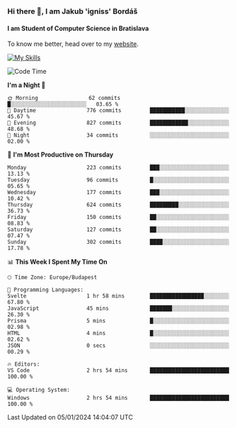 ### Hi there 👋, I am Jakub 'igniss' Bordáš

#### I am Student of Computer Science in Bratislava
To know me better, head over to my [website](https://bordas.sk).

[![My Skills](https://skillicons.dev/icons?i=js,html,css,figma,svelte,java,kotlin,python,postgresql,typescript,nest,nodejs)](https://bordas.sk)


<!--START_SECTION:waka-->
![Code Time](http://img.shields.io/badge/Code%20Time-1%2C324%20hrs%2034%20mins-blue)

**I'm a Night 🦉** 

```text
🌞 Morning                62 commits          █░░░░░░░░░░░░░░░░░░░░░░░░   03.65 % 
🌆 Daytime                776 commits         ███████████░░░░░░░░░░░░░░   45.67 % 
🌃 Evening                827 commits         ████████████░░░░░░░░░░░░░   48.68 % 
🌙 Night                  34 commits          ░░░░░░░░░░░░░░░░░░░░░░░░░   02.00 % 
```
📅 **I'm Most Productive on Thursday** 

```text
Monday                   223 commits         ███░░░░░░░░░░░░░░░░░░░░░░   13.13 % 
Tuesday                  96 commits          █░░░░░░░░░░░░░░░░░░░░░░░░   05.65 % 
Wednesday                177 commits         ███░░░░░░░░░░░░░░░░░░░░░░   10.42 % 
Thursday                 624 commits         █████████░░░░░░░░░░░░░░░░   36.73 % 
Friday                   150 commits         ██░░░░░░░░░░░░░░░░░░░░░░░   08.83 % 
Saturday                 127 commits         ██░░░░░░░░░░░░░░░░░░░░░░░   07.47 % 
Sunday                   302 commits         ████░░░░░░░░░░░░░░░░░░░░░   17.78 % 
```


📊 **This Week I Spent My Time On** 

```text
🕑︎ Time Zone: Europe/Budapest

💬 Programming Languages: 
Svelte                   1 hr 58 mins        █████████████████░░░░░░░░   67.80 % 
JavaScript               45 mins             ███████░░░░░░░░░░░░░░░░░░   26.30 % 
Prisma                   5 mins              █░░░░░░░░░░░░░░░░░░░░░░░░   02.98 % 
HTML                     4 mins              █░░░░░░░░░░░░░░░░░░░░░░░░   02.62 % 
JSON                     0 secs              ░░░░░░░░░░░░░░░░░░░░░░░░░   00.29 % 

🔥 Editors: 
VS Code                  2 hrs 54 mins       █████████████████████████   100.00 % 

💻 Operating System: 
Windows                  2 hrs 54 mins       █████████████████████████   100.00 % 
```


 Last Updated on 05/01/2024 14:04:07 UTC
<!--END_SECTION:waka-->
